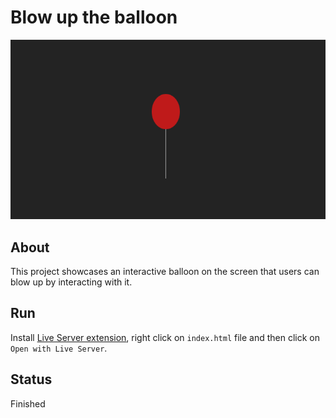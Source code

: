 # Blow up the balloon

![](./assets/img/demo.gif)

## About

This project showcases an interactive balloon on the screen that users can blow up by interacting with it.

## Run

Install [Live Server extension](https://marketplace.visualstudio.com/items?itemName=ritwickdey.LiveServer), right click on `index.html` file and then click on `Open with Live Server`.

## Status

Finished
